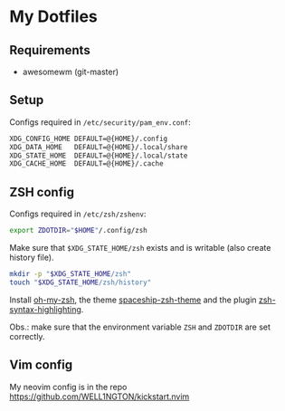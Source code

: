 # My Dotfiles

## Requirements

- awesomewm (git-master)

## Setup

Configs required in `/etc/security/pam_env.conf`:

```sh
XDG_CONFIG_HOME DEFAULT=@{HOME}/.config
XDG_DATA_HOME   DEFAULT=@{HOME}/.local/share
XDG_STATE_HOME  DEFAULT=@{HOME}/.local/state
XDG_CACHE_HOME  DEFAULT=@{HOME}/.cache
```

## ZSH config

Configs required in `/etc/zsh/zshenv`:

```sh
export ZDOTDIR="$HOME"/.config/zsh
```

Make sure that `$XDG_STATE_HOME/zsh` exists and is writable (also create history
file).

```sh
mkdir -p "$XDG_STATE_HOME/zsh"
touch "$XDG_STATE_HOME/zsh/history"
```

Install [oh-my-zsh](https://ohmyz.sh/), the theme
[spaceship-zsh-theme](https://github.com/spaceship-prompt/spaceship-prompt) and
the plugin
[zsh-syntax-highlighting](https://github.com/zsh-users/zsh-syntax-highlighting).

Obs.: make sure that the environment variable `ZSH` and `ZDOTDIR` are set
correctly.

## Vim config

My neovim config is in the repo <https://github.com/WELL1NGTON/kickstart.nvim>

